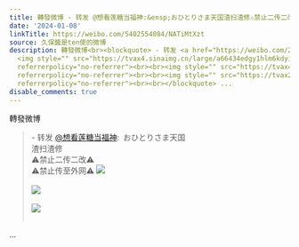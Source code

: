 ```yaml
---
title: 轉發微博 - 转发 @想看莲糖当福神:&ensp;おひとりさま天国渣扫渣修⚠️禁止二传二改⚠️⚠️禁止传至外网⚠️ [图片][图片][图片]
date: '2024-01-08'
linkTitle: https://weibo.com/5402554084/NATiMtXzt
source: 久保醬是ten使的微博
description: 轉發微博<br><blockquote> - 转发 <a href="https://weibo.com/2791585005" target="_blank">@想看莲糖当福神</a>: おひとりさま天国<br>渣扫渣修<br>⚠️禁止二传二改⚠️<br>⚠️禁止传至外网⚠️
  <img style="" src="https://tvax4.sinaimg.cn/large/a66434edgy1hlm6kdyi52j237v4lvqvm.jpg"
  referrerpolicy="no-referrer"><br><br><img style="" src="https://tvax4.sinaimg.cn/large/a66434edgy1hlm6kma47kj238l4m04r6.jpg"
  referrerpolicy="no-referrer"><br><br><img style="" src="https://tvax2.sinaimg.cn/large/a66434edgy1hlm6ku56pbj238i4m8hea.jpg"
  referrerpolicy="no-referrer"><br><br></blockquote> ...
disable_comments: true
---
```

轉發微博<br><blockquote> - 转发 <a href="https://weibo.com/2791585005" target="_blank">@想看莲糖当福神</a>: おひとりさま天国<br>渣扫渣修<br>⚠️禁止二传二改⚠️<br>⚠️禁止传至外网⚠️ <img style="" src="https://tvax4.sinaimg.cn/large/a66434edgy1hlm6kdyi52j237v4lvqvm.jpg" referrerpolicy="no-referrer"><br><br><img style="" src="https://tvax4.sinaimg.cn/large/a66434edgy1hlm6kma47kj238l4m04r6.jpg" referrerpolicy="no-referrer"><br><br><img style="" src="https://tvax2.sinaimg.cn/large/a66434edgy1hlm6ku56pbj238i4m8hea.jpg" referrerpolicy="no-referrer"><br><br></blockquote> ...